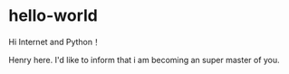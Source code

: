 # hello-world

Hi Internet and Python！

Henry here. I'd like to inform that i am becoming an super master of you.
